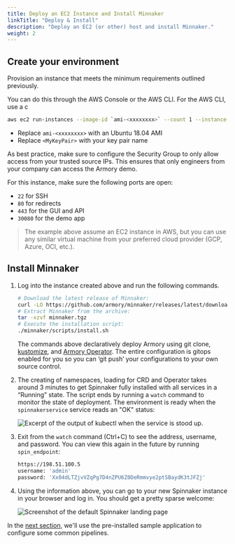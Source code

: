 ```yaml
---
title: Deploy an EC2 Instance and Install Minnaker
linkTitle: "Deploy & Install"
description: "Deploy an EC2 (or other) host and install Minnaker."
weight: 2
---
```


## Create your environment

Provision an instance that meets the minimum requirements outlined previously.

You can do this through the AWS Console or the AWS CLI. For the AWS CLI, use a c

```bash
aws ec2 run-instances --image-id `ami-<xxxxxxxx>` --count 1 --instance-type t3.xlarge --key-name `<MyKeyPair>`
```

* Replace `ami-<xxxxxxxx>` with an Ubuntu 18.04 AMI
* Replace `<MyKeyPair>` with your key pair name

As best practice, make sure to configure the Security Group to only allow access from your trusted source IPs.  This ensures that only engineers from your company can access the Armory demo.

For this instance, make sure the following ports are open:

* `22` for SSH 
* `80` for redirects
* `443` for the GUI and API
* `30080` for the demo app

> The example above assume an EC2 instance in AWS, but you can use any similar virtual machine from your preferred cloud provider (GCP, Azure, OCI, etc.).

## Install Minnaker

1. Log into the instance created above and run the following commands.

    ```bash
    # Download the latest release of Minnaker:
    curl -LO https://github.com/armory/minnaker/releases/latest/download/minnaker.tgz
    # Extract Minnaker from the archive:
    tar -xzvf minnaker.tgz
    # Execute the installation script:
    ./minnaker/scripts/install.sh
    ```

    The commands above declaratively deploy Armory using git clone, [kustomize](https://kustomize.io/), and [Armory Operator](/docs/installation/operator/).  The entire configuration is gitops enabled for you so you can ‘git push’ your configurations to your own source control. 

1. The creating of namespaces, loading for CRD and Operator takes around 3 minutes to get Spinnaker fully installed with all services in a “Running” state. The script ends by running a `watch` command to monitor the state of deployment. The environment is ready when the `spinnakerservice` service reads an "OK" status:

    ![Excerpt of the output of kubectl when the service is stood up.](/images/overview/demo/SpinnakerServiceStatus.png)

1. Exit from the `watch` command (Ctrl+C) to see the address, username, and password. You can view this again in the future by running `spin_endpoint`:


    ```bash
    https://198.51.100.5
    username: 'admin'
    password: 'Xx04dLTZjvVZqPg7D4nZPU6Z0DeRmmvye2ptSBaydK3tJFZj'
    ```

1. Using the information above, you can go to your new Spinnaker instance in your browser and log in. You should get a pretty sparse welcome:

    ![Screenshot of the default Spinnaker landing page](/images/overview/demo/SpinnakerFirstView.png)

In the [next section](/docs/overview/demo/configure-deployment), we'll use the pre-installed sample application to configure some common pipelines.